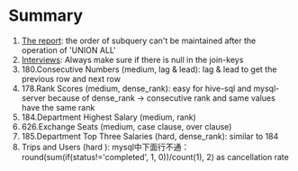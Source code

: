 # Summary

1. [The report](https://www.hackerrank.com/challenges/the-report/problem?isFullScreen=true): the order of subquery can't be maintained after the operation of 'UNION ALL'
2. [Interviews](https://www.hackerrank.com/challenges/interviews/submissions/code/233175581): Always make sure if there is null in the join-keys
3. 180.Consecutive Numbers (medium, lag & lead): lag & lead to get the previous row and next row
4. 178.Rank Scores (medium, dense_rank): easy for hive-sql and mysql-server because of dense_rank -> consecutive rank and same values have the same rank
5. 184.Department Highest Salary (medium, rank)
6. 626.Exchange Seats (medium, case clause, over clause)
7. 185.Department Top Three Salaries (hard, dense_rank): similar to 184
262. Trips and Users (hard ): mysql中下面行不通： round(sum(if(status!='completed', 1, 0))/count(1), 2) as cancellation rate
